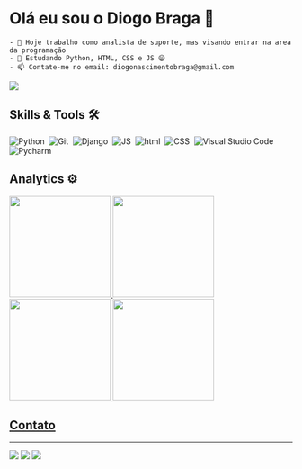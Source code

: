 # Olá eu sou o Diogo Braga 👋
```
- 🔭 Hoje trabalho como analista de suporte, mas visando entrar na area da programação
- 🌱 Estudando Python, HTML, CSS e JS 😁
- 📫 Contate-me no email: diogonascimentobraga@gmail.com
```
![](https://github-profile-summary-cards.vercel.app/api/cards/profile-details?username=diogobraganascimento&theme=monokai)


##  Skills & Tools 🛠

![Python](https://img.shields.io/badge/-Python-05122A?style=flat&logo=python)&nbsp;
![Git](https://img.shields.io/badge/-Git-05122A?style=flat&logo=git)&nbsp;
![Django](https://img.shields.io/badge/-django-05122A?style=flat&logo=django)&nbsp;
![JS](https://img.shields.io/badge/-javascript-05122A?style=flat&logo=javascript)&nbsp;
![html](https://img.shields.io/badge/-html-05122A?style=flat&logo=html5)&nbsp;
![CSS](https://img.shields.io/badge/-css-05122A?style=flat&logo=css3)&nbsp;
![Visual Studio Code](https://img.shields.io/badge/-Visual%20Studio%20Code-05122A?style=flat&logo=visual-studio-code&logoColor=007ACC)&nbsp;
![Pycharm](https://img.shields.io/badge/-pycharm-05122A?style=flat&logo=pycharm&logoColor=green)&nbsp;

## Analytics ⚙️
<div>
    <p align="left">
        <a href="https://github.com/diogobraganascimento">
        <img height="180em" src="https://github-readme-stats.vercel.app/api?username=diogobraganascimento&show_icons=true&theme=dark&include_all_commits=true&count_private=true"/>
        <img height="180em" src="https://github-readme-stats.vercel.app/api/top-langs/?username=diogobraganascimento&layout=compact&langs_count=7&theme=dark"/>
        <img height="180em" src="https://github-readme-streak-stats.herokuapp.com/?user=diogobraganascimento" />
        <img height="180em" src="https://user-images.githubusercontent.com/22433243/121538215-faa36d80-c9da-11eb-9dce-0def2d07ff62.gif" />
    </p>  
</div>

## Contato
---
<p align="left">
<a href="https://bit.ly/3ba8Y8Z"><img src="https://img.shields.io/badge/-diogonascimento-0077B5?style=flat&logo=Linkedin&logoColor=white"/></a>
<a href="https://bit.ly/3CeOVSB"><img src="https://img.shields.io/badge/diogonascimento-D16f37?style=flat&logo=Stackoverflow&logoColor=white"/></a>
<a href="mailto:diogonascimentobraga@gmail.com"><img src="https://img.shields.io/badge/-diogonascimentobraga@gmail.com-D14836?style=flat&logo=Gmail&logoColor=white"/></a>
</p>
